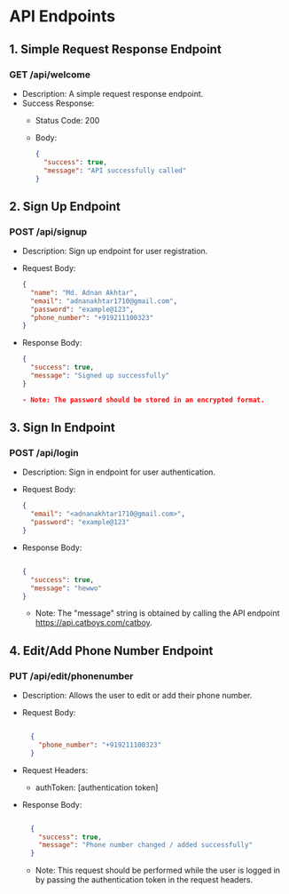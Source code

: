 # API Endpoints

## 1. Simple Request Response Endpoint

### GET /api/welcome

- Description: A simple request response endpoint.
- Success Response:
  - Status Code: 200
  - Body:

    ```json
    {
      "success": true,
      "message": "API successfully called"
    }
    ```

## 2. Sign Up Endpoint

### POST /api/signup

- Description: Sign up endpoint for user registration.
- Request Body:

    ```json
    {
      "name": "Md. Adnan Akhtar",
      "email": "adnanakhtar1710@gmail.com",
      "password": "example@123",
      "phone_number": "+919211100323"
    }
    ```

- Response Body:

    ``` json
    {
      "success": true,
      "message": "Signed up successfully"
    }

  - Note: The password should be stored in an encrypted format.

## 3. Sign In Endpoint

### POST /api/login

- Description: Sign in endpoint for user authentication.
- Request Body:

    ```json
    {
      "email": "<adnanakhtar1710@gmail.com>",
      "password": "example@123"
    }
    ```

- Response Body:

    ```json

    {
      "success": true,
      "message": "hewwo"
    }
    ```

  - Note: The "message" string is obtained by calling the API endpoint <https://api.catboys.com/catboy>.

## 4. Edit/Add Phone Number Endpoint

### PUT /api/edit/phonenumber

- Description: Allows the user to edit or add their phone number.
- Request Body:

  ```json

    {
      "phone_number": "+919211100323"
    }
    ```

- Request Headers:
  - authToken: [authentication token]
- Response Body:

  ```json

    {
      "success": true,
      "message": "Phone number changed / added successfully"
    }
    ```

  - Note: This request should be performed while the user is logged in by passing the authentication token in the request headers.
